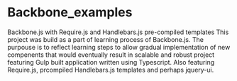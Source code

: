 # Backbone_examples
Backbone.js with Require.js and Handlebars.js pre-compiled templates 
This project was build as a part of learning process of Backbone.js. 
The purpouse is to reflect learning steps to allow gradual implementation of new compenents that would eventually
result in scalable and robust project featuring Gulp built application written using Typescript.
Also featuring Require.js, prcompiled Handlebars.js templates and perhaps jquery-ui.
